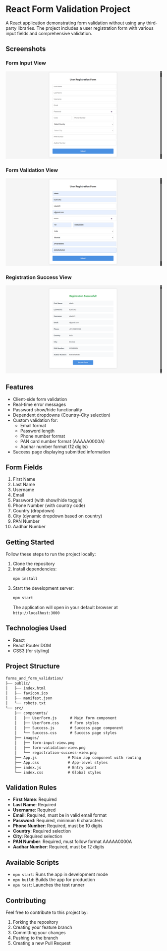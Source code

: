 # React Form Validation Project

A React application demonstrating form validation without using any third-party libraries. The project includes a user registration form with various input fields and comprehensive validation.

## Screenshots

### Form Input View
![Form Input View](./src/images/form-input-view.png)

### Form Validation View
![Form Validation View](./src/images/form-validation-view.png)

### Registration Success View
![Registration Success View](./src/images/registration-success-view.png)

## Features

- Client-side form validation
- Real-time error messages
- Password show/hide functionality
- Dependent dropdowns (Country-City selection)
- Custom validation for:
  - Email format
  - Password length
  - Phone number format
  - PAN card number format (AAAAA0000A)
  - Aadhar number format (12 digits)
- Success page displaying submitted information

## Form Fields

1. First Name
2. Last Name
3. Username
4. Email
5. Password (with show/hide toggle)
6. Phone Number (with country code)
7. Country (dropdown)
8. City (dynamic dropdown based on country)
9. PAN Number
10. Aadhar Number

## Getting Started

Follow these steps to run the project locally:

1. Clone the repository
2. Install dependencies:
   ```bash
   npm install
   ```
3. Start the development server:
   ```bash
   npm start
   ```
   The application will open in your default browser at `http://localhost:3000`

## Technologies Used

- React
- React Router DOM
- CSS3 (for styling)

## Project Structure

```
forms_and_form_validation/
├── public/
│   ├── index.html
│   ├── favicon.ico
│   ├── manifest.json
│   └── robots.txt
└── src/
    ├── components/
    │   ├── UserForm.js      # Main form component
    │   ├── UserForm.css     # Form styles
    │   ├── Success.js       # Success page component
    │   └── Success.css      # Success page styles
    ├── images/
    │   ├── form-input-view.png
    │   ├── form-validation-view.png
    │   └── registration-success-view.png
    ├── App.js              # Main app component with routing
    ├── App.css             # App-level styles
    ├── index.js            # Entry point
    └── index.css           # Global styles
```

## Validation Rules

- **First Name**: Required
- **Last Name**: Required
- **Username**: Required
- **Email**: Required, must be in valid email format
- **Password**: Required, minimum 6 characters
- **Phone Number**: Required, must be 10 digits
- **Country**: Required selection
- **City**: Required selection
- **PAN Number**: Required, must follow format AAAAA0000A
- **Aadhar Number**: Required, must be 12 digits

## Available Scripts

- `npm start`: Runs the app in development mode
- `npm build`: Builds the app for production
- `npm test`: Launches the test runner

## Contributing

Feel free to contribute to this project by:
1. Forking the repository
2. Creating your feature branch
3. Committing your changes
4. Pushing to the branch
5. Creating a new Pull Request
